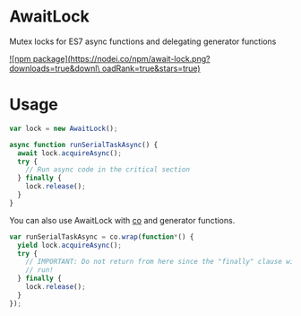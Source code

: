 # AwaitLock
Mutex locks for ES7 async functions and delegating generator functions

[![npm package](https://nodei.co/npm/await-lock.png?downloads=true&downl\
oadRank=true&stars=true)](https://nodei.co/npm/await-lock/)

# Usage

```javascript
var lock = new AwaitLock();

async function runSerialTaskAsync() {
  await lock.acquireAsync();
  try {
    // Run async code in the critical section
  } finally {
    lock.release();
  }
}
```

You can also use AwaitLock with [co](https://github.com/tj/co) and generator functions.

```javascript
var runSerialTaskAsync = co.wrap(function*() {
  yield lock.acquireAsync();
  try {
    // IMPORTANT: Do not return from here since the "finally" clause will not
    // run!
  } finally {
    lock.release();
  }
});
```
